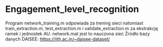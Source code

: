# Engagement_level_recognition

Program network_training.m odpowiada za trening sieci natomiast train_extraction.m, test_extraction.m i validate_extraction.m za ekstrakcję ramek i jednostek AU. network.mat jest to nauczona sieć
Źródło bazy danych DAISEE: https://iith.ac.in/~daisee-dataset/
